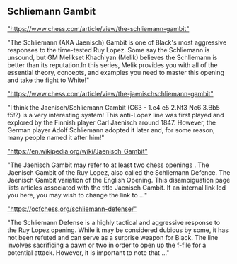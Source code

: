 <h2>Schliemann Gambit</h2>
<p><a href="https://www.chess.com/article/view/the-schliemann-gambit">"https://www.chess.com/article/view/the-schliemann-gambit"</a></p>

<p>"The Schliemann (AKA Jaenisch) Gambit is one of Black's most aggressive responses to the time-tested Ruy Lopez. Some say the Schliemann is unsound, but GM Melikset Khachiyan (Melik) believes the Schliemann is better than its reputation.In this series, Melik provides you with all of the essential theory, concepts, and examples you need to master this opening and take the fight to White!" </p>

<p><a href="https://www.chess.com/article/view/the-jaenischschliemann-gambit">"https://www.chess.com/article/view/the-jaenischschliemann-gambit"</a></p>

<p>"I think the Jaenisch/Schliemann Gambit (C63 - 1.e4 e5 2.Nf3 Nc6 3.Bb5 f5!?) is a very interesting system! This anti-Lopez line was first played and explored by the Finnish player Carl Jaenisch around 1847. However, the German player Adolf Schliemann adopted it later and, for some reason, many people named it after him!" </p>

<p><a href="https://en.wikipedia.org/wiki/Jaenisch_Gambit">"https://en.wikipedia.org/wiki/Jaenisch_Gambit"</a></p>

<p>"The Jaenisch Gambit may refer to at least two chess openings . The Jaenisch Gambit of the Ruy Lopez, also called the Schliemann Defence. The Jaenisch Gambit variation of the English Opening. This disambiguation page lists articles associated with the title Jaenisch Gambit. If an internal link led you here, you may wish to change the link to ..." </p>

<p><a href="https://ocfchess.org/schliemann-defense/">"https://ocfchess.org/schliemann-defense/"</a></p>

<p>"The Schliemann Defense is a highly tactical and aggressive response to the Ruy Lopez opening. While it may be considered dubious by some, it has not been refuted and can serve as a surprise weapon for Black. The line involves sacrificing a pawn or two in order to open up the f-file for a potential attack. However, it is important to note that ..." </p>

